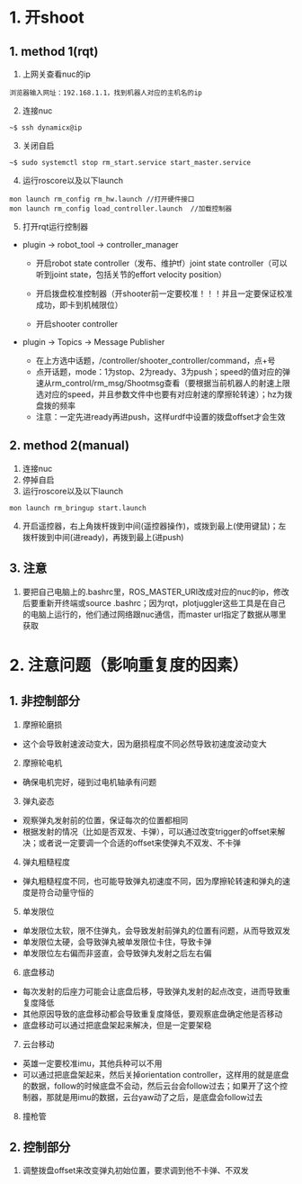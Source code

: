 # 1. 开shoot

## 1. method 1(rqt)

1. 上网关查看nuc的ip

```
浏览器输入网址：192.168.1.1，找到机器人对应的主机名的ip
```

2. 连接nuc

```
~$ ssh dynamicx@ip
```

3. 关闭自启

```
~$ sudo systemctl stop rm_start.service start_master.service
```

4. 运行roscore以及以下launch

```
mon launch rm_config rm_hw.launch //打开硬件接口
mon launch rm_config load_controller.launch  //加载控制器
```

5. 打开rqt运行控制器

- plugin -> robot_tool -> controller_manager

  - 开启robot state controller（发布、维护tf）joint state controller（可以听到joint state，包括关节的effort velocity position）

  - 开启拨盘校准控制器（开shooter前一定要校准！！！并且一定要保证校准成功，即卡到机械限位）

  - 开启shooter controller

- plugin -> Topics -> Message Publisher
  - 在上方选中话题，/controller/shooter_controller/command，点+号
  - 点开话题，mode：1为stop、2为ready、3为push；speed的值对应的弹速从rm_control/rm_msg/Shootmsg查看（要根据当前机器人的射速上限选对应的speed，并且参数文件中也要有对应射速的摩擦轮转速）；hz为拨盘拨的频率
  - 注意：一定先进ready再进push，这样urdf中设置的拨盘offset才会生效

## 2. method 2(manual)

1. 连接nuc
1. 停掉自启
1. 运行roscore以及以下launch

```
mon launch rm_bringup start.launch
```

4. 开启遥控器，右上角拨杆拨到中间(遥控器操作)，或拨到最上(使用键鼠)；左拨杆拨到中间(进ready)，再拨到最上(进push)

## 3. 注意

1. 要把自己电脑上的.bashrc里，ROS_MASTER_URI改成对应的nuc的ip，修改后要重新开终端或source .bashrc；因为rqt，plotjuggler这些工具是在自己的电脑上运行的，他们通过网络跟nuc通信，而master url指定了数据从哪里获取

# 2. 注意问题（影响重复度的因素）

## 1. 非控制部分

1. 摩擦轮磨损

- 这个会导致射速波动变大，因为磨损程度不同必然导致初速度波动变大

2. 摩擦轮电机

- 确保电机完好，碰到过电机轴承有问题

3. 弹丸姿态

- 观察弹丸发射前的位置，保证每次的位置都相同
- 根据发射的情况（比如是否双发、卡弹），可以通过改变trigger的offset来解决；或者说一定要调一个合适的offset来使弹丸不双发、不卡弹

4. 弹丸粗糙程度

- 弹丸粗糙程度不同，也可能导致弹丸初速度不同，因为摩擦轮转速和弹丸的速度是符合动量守恒的

5. 单发限位

- 单发限位太软，限不住弹丸，会导致发射前弹丸的位置有问题，从而导致双发
- 单发限位太硬，会导致弹丸被单发限位卡住，导致卡弹
- 单发限位左右偏而非竖直，会导致弹丸发射之后左右偏

6. 底盘移动

- 每次发射的后座力可能会让底盘后移，导致弹丸发射的起点改变，进而导致重复度降低
- 其他原因导致的底盘移动都会导致重复度降低，要观察底盘确定他是否移动
- 底盘移动可以通过把底盘架起来解决，但是一定要架稳

7. 云台移动

- 英雄一定要校准imu，其他兵种可以不用
- 可以通过把底盘架起来，然后关掉orientation controller，这样用的就是底盘的数据，follow的时候底盘不会动，然后云台会follow过去；如果开了这个控制器，那就是用imu的数据，云台yaw动了之后，是底盘会follow过去

8. 撞枪管

## 2. 控制部分

1. 调整拨盘offset来改变弹丸初始位置，要求调到他不卡弹、不双发